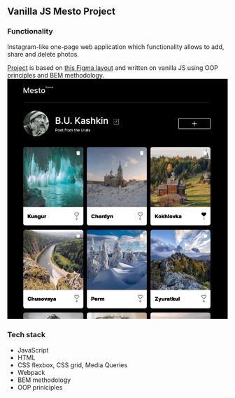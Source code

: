 ## Vanilla JS Mesto Project
### Functionality

Instagram-like one-page web application which functionality allows to add, share and delete photos.

[Project](brododigitale.github.io/mesto/) is based on [this Figma layout](https://www.figma.com/file/2cn9N9jSkmxD84oJik7xL7/JavaScript.-Sprint-4?node-id=0%3A1) and written on vanilla JS using OOP principles and BEM methodology.  
![Mesto Project](/src/images/Mesto_preview_640px.png)
### Tech stack
* JavaScript 
* HTML
* CSS flexbox, CSS grid, Media Queries
* Webpack
* BEM methodology
* OOP priniciples

